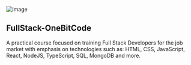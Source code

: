 ![image](https://user-images.githubusercontent.com/85243693/215638715-0a25c542-4132-42f9-9a34-68319a23a5bf.png)

## FullStack-OneBitCode

A practical course focused on training Full Stack Developers for the job market with emphasis on technologies such as: HTML, CSS, JavaScript, React, NodeJS, TypeScript, SQL, MongoDB and more.
